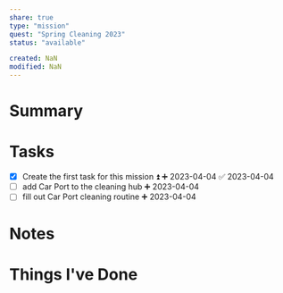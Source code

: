 ```yaml
---
share: true
type: "mission"
quest: "Spring Cleaning 2023"
status: "available"

created: NaN 
modified: NaN
---
```

 
# Summary

# Tasks
- [x] Create the first task for this mission ⏫ ➕ 2023-04-04 ✅ 2023-04-04
- [ ] add Car Port to the cleaning hub ➕ 2023-04-04
- [ ] fill out Car Port cleaning routine ➕ 2023-04-04
# Notes

# Things I've Done